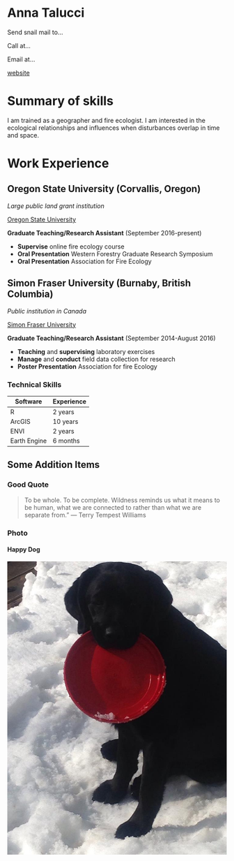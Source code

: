 # Anna Talucci

Send snail mail to...

Call at...

Email at...

[website](http://people.forestry.oregonstate.edu/meg-krawchuk/people)







# Summary of skills

I am trained as a geographer and fire ecologist. I am interested in the ecological relationships and influences when disturbances overlap in time and space.



# Work Experience

## Oregon State University (Corvallis, Oregon)

*Large public land grant institution*

[Oregon State University](https://www.oregonstate.edu)

**Graduate Teaching/Research Assistant** (September 2016-present)

- **Supervise** online fire ecology course
- **Oral Presentation** Western Forestry Graduate Research Symposium
- **Oral Presentation** Association for Fire Ecology

## Simon Fraser University (Burnaby, British Columbia)

*Public institution in Canada*

[Simon Fraser University](https://www.sfu.ca/ )

**Graduate Teaching/Research Assistant** (September 2014-August 2016)

- **Teaching** and **supervising** laboratory exercises
- **Manage** and **conduct** field data collection for research
- **Poster Presentation** Association for fire Ecology



### Technical Skills

| Software     | Experience |
|--------------|------------|
| R            | 2 years    |
| ArcGIS       | 10 years   |
| ENVI         | 2 years    |
| Earth Engine | 6 months   |

## Some Addition Items

### Good Quote

> To be whole. To be complete. Wildness reminds us what it means to be human, what we are connected to rather than what we are separate from.” — Terry Tempest Williams



### Photo

#### Happy Dog

![Snow Puppy](https://github.com/taluccia/taluccia.github.io/blob/master/apollo.jpg)

